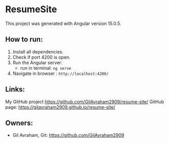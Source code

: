 # ResumeSite

This project was generated with Angular version 15.0.5.

 ## How to run:
1. Install all dependencies.
2. Check if port 4200 is open.
3. Run the Angular server:
    * run in terminal: `ng serve`
4. Navigate in browser : `http://localhost:4200/` 

## Links:
My GitHub project https://github.com/GilAvraham2909/resume-site/
GitHub page: https://gilavraham2909.github.io/resume-site/

## Owners:
* Gil Avraham, Git: https://github.com/GilAvraham2909

